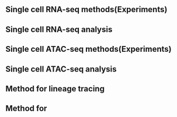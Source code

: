## Single cell RNA-seq methods(Experiments)
  
## Single cell RNA-seq analysis

## Single cell ATAC-seq methods(Experiments)

## Single cell ATAC-seq analysis 

## Method for lineage tracing 

## Method for 
